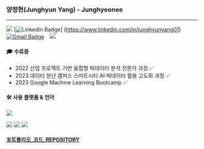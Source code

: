 ### 양정현(Junghyun Yang) - Junghyeonee
---

<!--
**yangjunghyun/yangjunghyun** is a ✨ _special_ ✨ repository because its `README.md` (this file) appears on your GitHub profile.

Here are some ideas to get you started:

- 🔭 I’m currently working on ...
- 🌱 I’m currently learning ...
- 👯 I’m looking to collaborate on ...
- 🤔 I’m looking for help with ...
- 💬 Ask me about ...
- 📫 How to reach me: ...
- 😄 Pronouns: ...
- ⚡ Fun fact: ...
--> 
<a href="https://zrr.kr/roa2"><img src="https://img.shields.io/badge/Porfolio-000000?style=flat-square&logo=Notion&logoColor=white&link=https://zrr.kr/roa2"/></a> [![Linkedin Badge](https://img.shields.io/badge/-LinkedIn-blue?style=flat-square&logo=Linkedin&logoColor=white&link=https://www.linkedin.com/in/junghyunyang01)] (https://www.linkedin.com/in/junghyunyang01) [![Gmail Badge](https://img.shields.io/badge/mail-d14836?style=flat-square&logo=Gmail&logoColor=white&link=mailto:yangrha45@naver.com)](mailto:yangrha45@naver.com) <a href="https://instagram.com/junghyeonee">
    <img 
        src="http://img.shields.io/badge/-Instagram-black?style=flat&logo=Instagram&link=https://instagram.com/junghyeonee/"
        style="height : auto; margin-left : 10px; margin-right : 10px;"/>
</a>  

<!--![Anurag's github stats](https://github-readme-stats.vercel.app/api?username=yangjunghyun&show_icons=true&theme=tokyonight)-->


#### 🎓 수료증
- 2022 산업 프로젝트 기반 융합형 빅데이터 분석 전문가 과정 ✅
- 2023 데이터 청년 캠퍼스 스마트시티 AI·빅데이터 활용 고도화 과정 ✅
- 2023 Google Machine Learning Bootcamp ✅


#### 🛠️ 사용 플랫폼 & 언어
<img src="https://img.shields.io/badge/Visual Studio Code-007ACC?style=flat-square&logo=Visual Studio Code&logoColor=white"/> 

<img src="https://img.shields.io/badge/Python-3776AB?style=flat-square&logo=Python&logoColor=white"/> <img src="https://img.shields.io/badge/Rstudio-75AADB?style=flat-square&logo=rstudio&logoColor=white"/> <img src="https://img.shields.io/badge/MySQL-4479A1?style=flat-square&logo=MySQL&logoColor=white"/>

#### [포트폴리오_코드_REPOSITORY](https://github.com/yangjunghyun/yangjunghyun_/tree/master/01_Portfolio_file)
